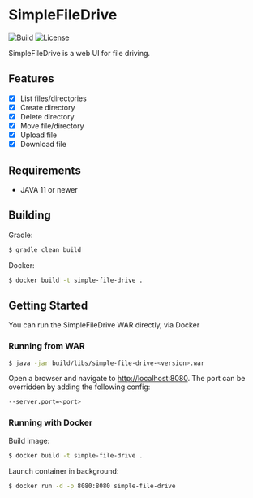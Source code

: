 # SimpleFileDrive

[![Build](https://github.com/donghoon-khan/http-file-server/actions/workflows/build.yml/badge.svg)](https://github.com/donghoon-khan/http-file-server/actions/workflows/build.yml)
[![License](https://img.shields.io/badge/License-Apache%202.0-blue.svg)](https://opensource.org/licenses/Apache-2.0)

SimpleFileDrive is a web UI for file driving.

## Features

- [x] List files/directories
- [x] Create directory
- [x] Delete directory
- [x] Move file/directory
- [x] Upload file
- [x] Download file

## Requirements

- JAVA 11 or newer

## Building

Gradle:

```bash
$ gradle clean build
```

Docker:

```bash
$ docker build -t simple-file-drive .
```

## Getting Started

You can run the SimpleFileDrive WAR directly, via Docker

### Running from WAR

```bash
$ java -jar build/libs/simple-file-drive-<version>.war
```

Open a browser and navigate to [http://localhost:8080](http://localhost:8080). The port can be overridden by adding the following config:

```bash
--server.port=<port>
```

### Running with Docker

Build image:

```bash
$ docker build -t simple-file-drive .
```

Launch container in background:

```bash
$ docker run -d -p 8080:8080 simple-file-drive
```
